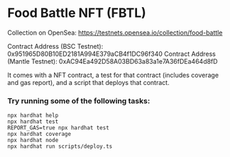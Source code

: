# Food Battle NFT (FBTL)

Collection on OpenSea: https://testnets.opensea.io/collection/food-battle

Contract Address (BSC Testnet): 0x951965D80B10ED2181A994E379aCB4f1DC96f340
Contract Address (Mantle Testnet): 0xAC94Ea492D58A03BD63a83a1e7A36fDEa464d8fD

It comes with a NFT contract, a test for that contract (includes coverage and gas report), and a script that deploys that contract.

### Try running some of the following tasks:

```shell
npx hardhat help
npx hardhat test
REPORT_GAS=true npx hardhat test
npx hardhat coverage
npx hardhat node
npx hardhat run scripts/deploy.ts
```
